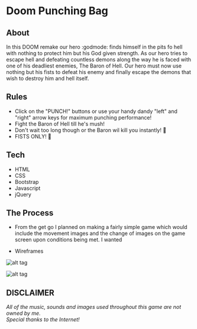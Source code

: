 # Doom Punching Bag

## About

In this DOOM remake our hero :godmode: finds himself in the pits fo hell with nothing to protect him but his God given strength. As our hero tries to escape hell and defeating countless demons along the way he is faced with one of his deadliest enemies, The Baron of Hell. Our hero must now use nothing but his fists to defeat his enemy and finally escape the demons that wish to destroy him and hell itself.

## Rules

* Click on the "PUNCH!" buttons or use your handy dandy "left" and "right" arrow keys for maximum punching performance!
* Fight the Baron of Hell till he's mush!
* Don't wait too long though or the Baron wil kill you instantly! :japanese_goblin:
* FISTS ONLY! :facepunch:

## Tech

* HTML
* CSS
* Bootstrap
* Javascript
* jQuery

## The Process

* From the get go I planned on making a fairly simple game which would include the movement images and the change of images on the game screen upon conditions being met. I wanted 

* Wireframes

![alt tag](http://i.imgur.com/aFB5RyEl.jpg)

![alt tag](http://i.imgur.com/quZwWJFl.jpg)


## DISCLAIMER

*All of the music, sounds and images used throughout this game are not owned by me.<br />
Special thanks to the Internet!*
